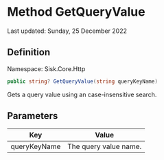 # Method GetQueryValue
Last updated: Sunday, 25 December 2022

## Definition
Namespace: Sisk.Core.Http

```csharp
public string? GetQueryValue(string queryKeyName)
```

Gets a query value using an case-insensitive search.

## Parameters

| Key | Value |
| --- | --- |
| queryKeyName | The query value name. | 

